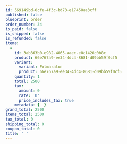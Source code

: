 ```yaml
---
id: 569149bd-0cfe-4f3c-bd73-e17450aa3cff
published: false
blueprint: order
order_number: 34
is_paid: false
is_shipped: false
is_refunded: false
items:
  -
    id: 3ab363b0-e982-4065-aaec-e0c1420c0b8c
    product: 66e767a9-ee34-4dc4-8681-d09bb59f0cf5
    variant:
      variant: Polmaraton
      product: 66e767a9-ee34-4dc4-8681-d09bb59f0cf5
    quantity: 1
    total: 2500
    tax:
      amount: 0
      rate: '0'
      price_includes_tax: true
    metadata: {  }
grand_total: 2500
items_total: 2500
tax_total: 0
shipping_total: 0
coupon_total: 0
title: ' '
---
```

